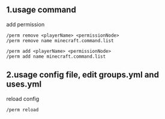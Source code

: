 ## 1.usage command
add permission  
```
/perm remove <playerName> <permissionNode>
/perm remove name minecraft.command.list
```
```
/perm add <playerName> <permissionNode>  
/perm add name minecraft.command.list
```

## 2.usage config file, edit groups.yml and uses.yml
reload config
```
/perm reload
```
